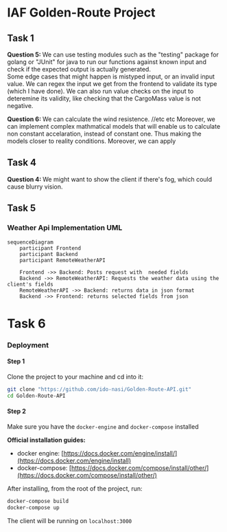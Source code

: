 # IAF Golden-Route Project

## Task 1
<p>
    <b>Question 5: </b> We can use testing modules such as the "testing" package for golang or "JUnit" for java to run our functions against known input and check if the expected output is actually generated.<br>
    Some edge cases that might happen is mistyped input, or an invalid input value. We can regex the input we get from the frontend to validate its type (which I have done). We can also run value checks on the input to deteremine its validity, like checking that the CargoMass value is not negative. 
</p>
<p>
<b>Question 6: </b> We can calculate the wind resistence. //etc etc Moreover, we can implement complex mathmatical models that will enable us to calculate non constant accelaration, instead of constant one. Thus making the models closer to reality conditions.
Moreover, we can apply 
</p>

## Task 4
<p>
<b>Question 4: </b> We might want to show the client if there's fog, which could cause blurry vision. 
</p>

## Task 5
### Weather Api Implementation UML
```mermaid
sequenceDiagram
    participant Frontend
    participant Backend
    participant RemoteWeatherAPI
    
    Frontend ->> Backend: Posts request with  needed fields
    Backend ->> RemoteWeatherAPI: Requests the weather data using the client's fields
    RemoteWeatherAPI ->> Backend: returns data in json format
    Backend ->> Frontend: returns selected fields from json

```

# Task 6
### Deployment
#### Step 1
Clone the project to your machine and cd into it: 
```bash
git clone "https://github.com/ido-nasi/Golden-Route-API.git"
cd Golden-Route-API
```

#### Step 2
Make sure you have the `docker-engine` and `docker-compose` installed<b>

Official installation guides:</b>
- docker engine: [https://docs.docker.com/engine/install/](https://docs.docker.com/engine/install)
- docker-compose: [https://docs.docker.com/compose/install/other/](https://docs.docker.com/compose/install/other/)

After installing, from the root of the project, run:
```bash
docker-compose build
docker-compose up
```

The client will be running on `localhost:3000`